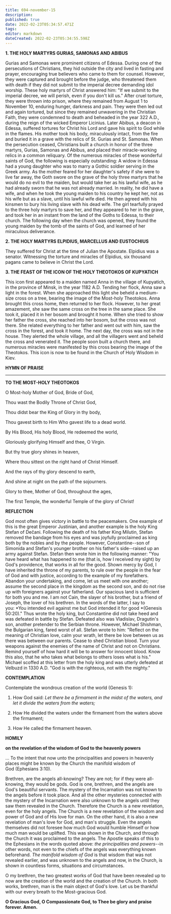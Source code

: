 ```yaml
---
title: 694-november-15
description: 
published: true
date: 2022-02-23T05:34:57.471Z
tags: 
editor: markdown
dateCreated: 2022-02-23T05:34:55.598Z
---
```



**1. THE HOLY MARTYRS GURIAS, SAMONAS AND ABIBUS**

Gurias and Samonas were prominent citizens of Edessa. During one of the persecutions of Christians, they hid outside the city and lived in fasting and prayer, encouraging true believers who came to them for counsel. However, they were captured and brought before the judge, who threatened them with death if they did not submit to the imperial decree demanding idol worship. These holy martyrs of Christ answered him: "If we submit to the imperial decree, we will perish, even if you don't kill us." After cruel torture, they were thrown into prison, where they remained from August 1 to November 10, enduring hunger, darkness and pain. They were then led out and again tortured, but since they remained unwavering in the Christian Faith, they were condemned to death and beheaded in the year 322 A.D., during the reign of the wicked Emperor Licinius. Later Abibus, a deacon in Edessa, suffered tortures for Christ his Lord and gave his spirit to God while in the flames. His mother took his body, miraculously intact, from the fire and buried it in a grave with the relics of St. Gurias and St. Samonas. When the persecution ceased, Christians built a church in honor of the three martyrs, Gurias, Samonas and Abibus, and placed their miracle-working relics in a common reliquary. Of the numerous miracles of these wonderful saints of God, the following is especially outstanding: A widow in Edessa had a young daughter who was to marry a Gothic soldier serving in the Greek army. As the mother feared for her daughter's safety if she were to live far away, the Goth swore on the grave of the holy three martyrs that he would do no evil to the maiden, but would take her as his lawful wife, as he had already sworn that he was not already married. In reality, he did have a wife, and when he took the young maiden to his country he kept her, not as his wife but as a slave, until his lawful wife died. He then agreed with his kinsmen to bury his living slave with his dead wife. The girl tearfully prayed to the three holy martyrs to save her, and they appeared to her in the grave, and took her in an instant from the land of the Goths to Edessa, to their church. The following day when the church was opened, they found the young maiden by the tomb of the saints of God, and learned of her miraculous deliverance.

**2. THE HOLY MARTYRS ELPIDIUS, MARCELLUS AND EUSTOCHIUS**

They suffered for Christ at the time of Julian the Apostate. Elpidius was a senator. Witnessing the torture and miracles of Elpidius, six thousand pagans came to believe in Christ the Lord.

**3. THE FEAST OF THE ICON OF THE HOLY THEOTOKOS OF KUPYATICH**

This icon first appeared to a maiden named Anna in the village of Kupyatich, in the province of Minsk, in the year 1182 A.D. Tending her flock, Anna saw a light in the forest. When she approached this light she beheld a medium-size cross on a tree, bearing the image of the Most-holy Theotokos. Anna brought this cross home, then returned to her flock. However, to her great amazement, she saw the same cross on the tree in the same place. She took it, placed it in her bosom and brought it home. When she tried to show her father the cross, she reached into her bosom, but the cross was not there. She related everything to her father and went out with him, saw the cross in the forest, and took it home. The next day, the cross was not in the house. They alerted the whole village, and all the villagers went and beheld the cross and venerated it. The people soon built a church there, and numerous miracles were manifested by this cross bearing the image of the Theotokos. This icon is now to be found in the Church of Holy Wisdom in Kiev.



**HYMN OF PRAISE**
****

**TO THE MOST-HOLY THEOTOKOS**

O Most-holy Mother of God, Bride of God,

Thou wast the Bodily Throne of Christ God,

Thou didst bear the King of Glory in thy body,

Thou gavest birth to Him Who gavest life to a dead world.

By His Blood, His holy Blood, He redeemed the world,

Gloriously glorifying Himself and thee, O Virgin.

But thy true glory shines in heaven,

Where thou sittest on the right hand of Christ Himself.

And the rays of thy glory descend to earth,

And shine at night on the path of the sojourners.

Glory to thee, Mother of God, throughout the ages,

The first Temple, the wonderful Temple of the glory of Christ!


**REFLECTION**

God most often gives victory in battle to the peacemakers. One example of this is the great Emperor Justinian, and another example is the holy King Stefan of Dečani. Following the death of his father King Milutin, Stefan removed the bandage from his eyes and was joyfully proclaimed as king both by the nobles and by the people. However, Constantine--son of Simonida and Stefan's younger brother on his father's side--raised up an army against Stefan. Stefan then wrote him in the following manner: "You have heard what has happened to me (that is, how I received my sight) by God's providence, that works in all for the good. Shown mercy by God, I have inherited the throne of my parents, to rule over the people in the fear of God and with justice, according to the example of my forefathers. Abandon your undertaking, and come, let us meet with one another; assume the second place in the kingdom as the second son, and do not rise up with foreigners against your fatherland. Our spacious land is sufficient for both you and me. I am not Cain, the slayer of his brother, but a friend of Joseph, the lover of his brethren. In the words of the latter, I say to you: *You intended evil against me but God intended it for good *(Genesis 50:20)." Thus wrote the holy king, but Constantine did not take heed and was defeated in battle by Stefan. Defeated also was Vladislav, Dragutin's son, another pretender to the Serbian throne. However, Michael Shishman, the Bulgarian king, fared worst of all. Stefan wrote to him: "Reflect on the meaning of Christian love, calm your wrath, let there be love between us as there was between our parents. Cease to shed Christian blood. Turn your weapons against the enemies of the name of Christ and not on Christians. Remind yourself of how hard it will be to answer for innocent blood. Know this also, that he who takes what belongs to others loses what is his." Michael scoffed at this letter from the holy king and was utterly defeated at Velbuzd in 1330 A.D. "God is with the righteous, not with the mighty."


**CONTEMPLATION**


Contemplate the wondrous creation of the world (Genesis 1):

1.  How God said: *Let there be a firmament in the midst of the waters, and let it divide the waters from the waters;*

1.  How He divided the waters under the firmament from the waters above the firmament;

1.  How He called the firmament heaven.



**HOMILY**

**on the revelation of the wisdom of God to the heavenly powers**

… To the intent that now unto the principalities and powers in heavenly places might be known by the Church the manifold wisdom of God (Ephesians 3:10).

Brethren, are the angels all-knowing? They are not; for if they were all-knowing, they would be gods. God is one, brethren, and the angels are God's beautiful servants. The mystery of the Incarnation was not known to the angels before it took place. And all the other mysteries connected with the mystery of the Incarnation were also unknown to the angels until they saw them revealed in the Church. Therefore the Church is a new revelation, even for the holy angels. The Church is a new revelation of the wisdom and power of God and of His love for man. On the other hand, it is also a new revelation of man's love for God, and man's struggle. Even the angels themselves did not foresee how much God would humble Himself or how much man would be uplifted. This was shown in the Church, and through the Church it was proclaimed to the angels. The Apostle speaks of this to the Ephesians in the words quoted above: *the principalities and powers*--in other words, not even to the chiefs of the angels was everything known beforehand. *The manifold wisdom of God* is that wisdom that was not revealed earlier, and was unknown to the angels and now, in the Church, is shown in countless forms, situations and circumstances.

O my brethren, the two greatest works of God that have been revealed up to now are the creation of the world and the creation of the Church. In both works, brethren, man is the main object of God's love. Let us be thankful with our every breath to the Most-gracious God. 

**O Gracious God, O Compassionate God, to Thee be glory and praise forever. Amen.**
